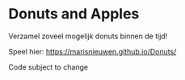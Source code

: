 # Donuts and Apples

Verzamel zoveel mogelijk donuts binnen de tijd!

Speel hier: https://marisnieuwen.github.io/Donuts/

Code subject to change
